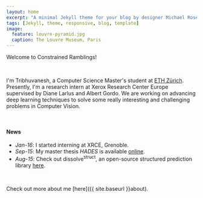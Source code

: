 ```yaml
---
layout: home
excerpt: "A minimal Jekyll theme for your blog by designer Michael Rose."
tags: [Jekyll, theme, responsive, blog, template]
image:
  feature: louvre-pyramid.jpg
  caption: The Louvre Museum, Paris
---
```


Welcome to Constrained Ramblings!

<br />

I'm Tribhuvanesh, a Computer Science Master's student at
[ETH Zürich](http://inf.ethz.ch/).
Presently, I'm a research intern at Xerox Research Center Europe supervised by Diane Larlus and Albert Gordo.
We are working on advancing deep learning techniques to solve some really interesting and challenging problems in Computer Vision.

<br />

#### News  

- *Jan-16*: I started interning at XRCE, Grenoble.   
- *Sep-15*: My master thesis *HADES* is available [online](http://e-collection.library.ethz.ch/view/eth:48405).    
- *Aug-15*: Check out dissolve<sup>struct</sup>, an open-source structured prediction library [here](http://dalab.github.io/dissolve-struct/).


<br />

Check out more about me [here]({{ site.baseurl }}about).
